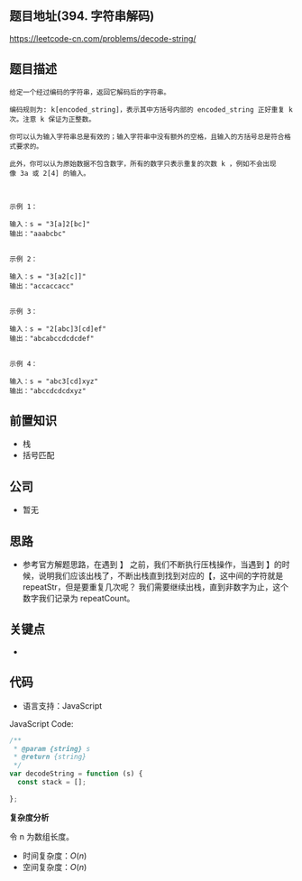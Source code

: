 ## 题目地址(394. 字符串解码)

https://leetcode-cn.com/problems/decode-string/

## 题目描述

```
给定一个经过编码的字符串，返回它解码后的字符串。

编码规则为: k[encoded_string]，表示其中方括号内部的 encoded_string 正好重复 k 次。注意 k 保证为正整数。

你可以认为输入字符串总是有效的；输入字符串中没有额外的空格，且输入的方括号总是符合格式要求的。

此外，你可以认为原始数据不包含数字，所有的数字只表示重复的次数 k ，例如不会出现像 3a 或 2[4] 的输入。

 

示例 1：

输入：s = "3[a]2[bc]"
输出："aaabcbc"


示例 2：

输入：s = "3[a2[c]]"
输出："accaccacc"


示例 3：

输入：s = "2[abc]3[cd]ef"
输出："abcabccdcdcdef"


示例 4：

输入：s = "abc3[cd]xyz"
输出："abccdcdcdxyz"

```

## 前置知识

- 栈
- 括号匹配

## 公司

- 暂无

## 思路

- 参考官方解题思路，在遇到 】 之前，我们不断执行压栈操作，当遇到 】的时候，说明我们应该出栈了，不断出栈直到找到对应的【，这中间的字符就是 repeatStr，但是要重复几次呢？ 我们需要继续出栈，直到非数字为止，这个数字我们记录为 repeatCount。

## 关键点

-

## 代码

- 语言支持：JavaScript

JavaScript Code:

```javascript
/**
 * @param {string} s
 * @return {string}
 */
var decodeString = function (s) {
  const stack = [];
  
};
```

**复杂度分析**

令 n 为数组长度。

- 时间复杂度：$O(n)$
- 空间复杂度：$O(n)$
